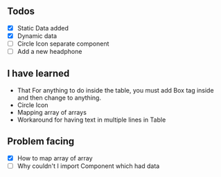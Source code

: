 ## Todos
- [x] Static Data added
- [x] Dynamic data 
- [ ] Circle Icon separate component
- [ ] Add a new headphone

## I have learned
- That For anything to do inside the table, you must add Box tag inside and then change to anything.
- Circle Icon
- Mapping array of arrays
- Workaround for having text in multiple lines in Table

## Problem facing
- [x] How to map array of array
- [ ] Why couldn't I import Component which had data